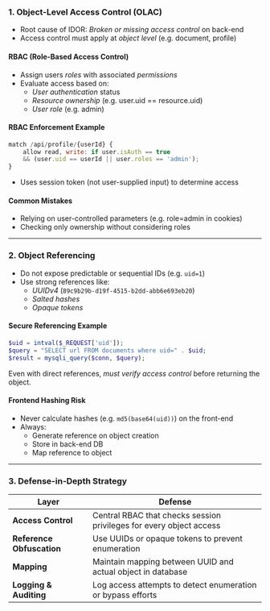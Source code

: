 ### **1. Object-Level Access Control (OLAC)**

- Root cause of IDOR: _Broken or missing access control_ on back-end
- Access control must apply at _object level_ (e.g. document, profile)

#### **RBAC (Role-Based Access Control)**

- Assign users _roles_ with associated _permissions_
- Evaluate access based on:
    - _User authentication_ status
    - _Resource ownership_ (e.g. user.uid == resource.uid)
    - _User role_ (e.g. admin)

#### **RBAC Enforcement Example**
```javascript
match /api/profile/{userId} {
    allow read, write: if user.isAuth == true
    && (user.uid == userId || user.roles == 'admin');
}
```
- Uses session token (not user-supplied input) to determine access

#### **Common Mistakes**

- Relying on user-controlled parameters (e.g. role=admin in cookies)
- Checking only ownership without considering roles

---
### **2. Object Referencing**

- Do not expose predictable or sequential IDs (e.g. `uid=1`)
- Use strong references like:
    - _UUIDv4_ (`89c9b29b-d19f-4515-b2dd-abb6e693eb20`)
    - _Salted hashes_
    - _Opaque tokens_

#### **Secure Referencing Example**
```php
$uid = intval($_REQUEST['uid']);
$query = "SELECT url FROM documents where uid=" . $uid;
$result = mysqli_query($conn, $query);
```
Even with direct references, _must verify access control_ before returning the object.

#### **Frontend Hashing Risk**

- Never calculate hashes (e.g. `md5(base64(uid))`) on the front-end
- Always:
    - Generate reference on object creation
    - Store in back-end DB
    - Map reference to object

---
### **3. Defense-in-Depth Strategy**

|Layer|Defense|
|---|---|
|**Access Control**|Central RBAC that checks session privileges for every object access|
|**Reference Obfuscation**|Use UUIDs or opaque tokens to prevent enumeration|
|**Mapping**|Maintain mapping between UUID and actual object in database|
|**Logging & Auditing**|Log access attempts to detect enumeration or bypass efforts|

